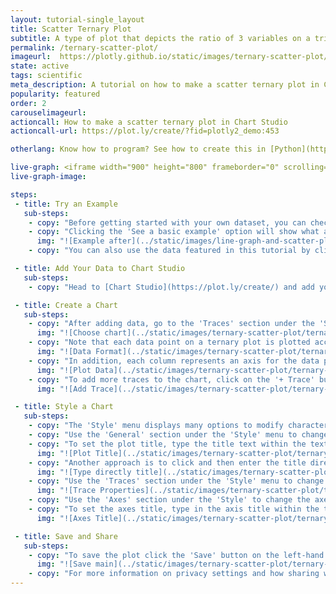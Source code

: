 ```yaml
---
layout: tutorial-single_layout
title: Scatter Ternary Plot
subtitle: A type of plot that depicts the ratio of 3 variables on a triangular grid.
permalink: /ternary-scatter-plot/
imageurl:  https://plotly.github.io/static/images/ternary-scatter-plot/ternary-scatter-thumbnail.png
state: active
tags: scientific
meta_description: A tutorial on how to make a scatter ternary plot in Chart Studio.
popularity: featured
order: 2
carouselimageurl:
actioncall: How to make a scatter ternary plot in Chart Studio
actioncall-url: https://plot.ly/create/?fid=plotly2_demo:453

otherlang: Know how to program? See how to create this in [Python](https://plot.ly/python/ternary-plots/),  [JavaScript](https://plot.ly/javascript/ternary-plots/) and [Matlab](https://plot.ly/matlab/ternary-plots/).

live-graph: <iframe width="900" height="800" frameborder="0" scrolling="no" src="https://plot.ly/~plotly2_demo/453.embed"></iframe>
live-graph-image:

steps:
 - title: Try an Example
   sub-steps:
    - copy: "Before getting started with your own dataset, you can check out an example. First, select the 'Type' menu. Hovering the mouse over the chart type icon will display three options: 1) Charts like this by Plotly users, 2) View tutorials on this chart type, and, 3) See a basic example."
    - copy: "Clicking the 'See a basic example' option will show what a sample chart looks like after adding data and editing with the style. You'll also see what labels and style attributes were selected for this specific chart, as well as the end result."
      img: "![Example after](../static/images/line-graph-and-scatter-plot-with-excel/scatter-try-example.gif)"
    - copy: "You can also use the data featured in this tutorial by clicking on 'Open This Data in Chart Studio' on the left-hand side. It'll open in Chart Studio."

 - title: Add Your Data to Chart Studio
   sub-steps:
    - copy: "Head to [Chart Studio](https://plot.ly/create/) and add your data. You have the option of typing directly in the grid, uploading your file, or entering a URL of an online dataset. Chart Studio accepts .xls, .xlsx, or .csv files. For more information on how to enter your data, see [this](https://help.plot.ly/add-data-to-the-plotly-grid/) tutorial."

 - title: Create a Chart
   sub-steps:
    - copy: "After adding data, go to the 'Traces' section under the 'Structure' menu on the left-hand side. Choose the 'Type' of trace, then choose 'Ternary Scatter' under 'Specialized' chart type."
      img: "![Choose chart](../static/images/ternary-scatter-plot/ternary-scatter-type.png)"
    - copy: "Note that each data point on a ternary plot is plotted according to its relative composition with respects to the 3 main axes. For example, the row (75, 20, 5) represents a data point that is made up of 75% of axis A, 20% of axis B and 5% of axis C, this sums up to 100% of this data point's composition with relation to the three axes."
      img: "![Data Format](../static/images/ternary-scatter-plot/ternary-scatter-data-format.png)"
    - copy: "In addition, each column represents an axis for the data points. To plot all your data points on the ternary graph, you will need to map the data columns on the grid to the axes by specifying the values for the attributes 'A', 'B' and 'C' from their respective dropdown menus. Once this mapping is complete, the data points you've entered into the grid will appear on the ternary plot."
      img: "![Plot Data](../static/images/ternary-scatter-plot/ternary-scatter-add-values.png)"
    - copy: "To add more traces to the chart, click on the '+ Trace' button at the top right corner of the panel in the 'Traces' section under the 'Structure' menu. Repeat the above steps to map the data columns of the second trace on the grid to the respective axes. Add as many traces as needed, until the plot is complete! This is what the plot looks like after adding all the traces."
      img: "![Add Trace](../static/images/ternary-scatter-plot/ternary-scatter-add-trace.png)"

 - title: Style a Chart
   sub-steps:
    - copy: "The 'Style' menu displays many options to modify characteristics of the overall chart layout or the individual traces. To see more options about styling the chart, visit the [style and layout](https://help.plot.ly/tutorials/#layout) section of the Chart Studio documentation."
    - copy: "Use the 'General' section under the 'Style' menu to change the general style properties such as plot background color, margin color and font sytlings, the layout properties, the modebar and interactive settings."
    - copy: "To set the plot title, type the title text within the textbox provided under the 'Title' property in the 'General' section."
      img: "![Plot Title](../static/images/ternary-scatter-plot/ternary-scatter-title.png)"
    - copy: "Another approach is to click and then enter the title directly on the plot interface."
      img: "![Type directly title](../static/images/ternary-scatter-plot/ternary-scatter-title-direct.png)"
    - copy: "Use the 'Traces' section under the 'Style' menu to change the properties specific to the traces in the plot such as trace's name, color, show/hide legend, marker size, marker symbol, etc."
      img: "![Trace Properties](../static/images/ternary-scatter-plot/ternary-scatter-trace-properties.png)"
    - copy: "Use the 'Axes' section under the 'Style' to change the axes-specific properties such as axes' title, range, and line properties."
    - copy: "To set the axes title, type in the axis title within the textbox provided under 'Title' for each axis or simply click and then enter the axis title directly on the plot interface.."
      img: "![Axes Title](../static/images/ternary-scatter-plot/ternary-scatter-axes-title.png)"

 - title: Save and Share
   sub-steps:
    - copy: "To save the plot click the 'Save' button on the left-hand side. A save modal will appear, as seen below, where you can specify the filenames and privacy settings for your plot and data grid."
      img: "![Save main](../static/images/ternary-scatter-plot/ternary-scatter-save-main.png)"
    - copy: "For more information on privacy settings and how sharing works, visit Chart Studio's [sharing tutorial](http://help.plot.ly/save-share-and-export-in-plotly/)."
---
```


